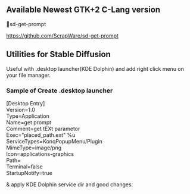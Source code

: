 ## Available Newest GTK+2 C-Lang version

🐣sd-get-prompt

https://github.com/ScrapWare/sd-get-prompt

## Utilities for Stable Diffusion

Useful with .desktop launcher(KDE Dolphin) and add right click menu on your file manager.

### Sample of Create .desktop launcher

[Desktop Entry]  
Version=1.0  
Type=Application  
Name=get prompt  
Comment=get tEXt parametor  
Exec="placed_path.ext" %u  
ServiceTypes=KonqPopupMenu/Plugin  
MimeType=image/png  
Icon=applications-graphics  
Path=  
Terminal=false  
StartupNotify=true  

& apply KDE Dolphin service dir and good changes.
